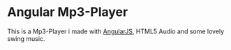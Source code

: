 Angular Mp3-Player
=========

This is a Mp3-Player i made with [AngularJS](https://github.com/angular), HTML5 Audio and some lovely swing music.